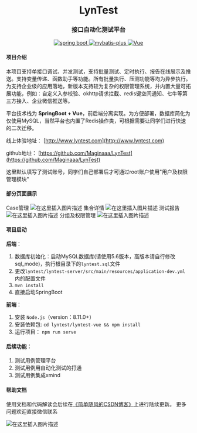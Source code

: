 <h1 align="center">LynTest</h1>
<h3 align="center">接口自动化测试平台</h3>

<p align="center">

  <a href="https://spring.io/" rel="nofollow">
  <img src="https://img.shields.io/badge/spring%20boot-2.2.5.RELEASE-green" alt="spring boot" data-canonical-src="https://img.shields.io/badge/spring%20boot-2.2.5.RELEASE-green" style="max-width:100%;">
  </a>
  
  <a href="https://mybatis.plus/" rel="nofollow">
  <img src="https://img.shields.io/badge/mybatis--plus-3.3.0-yellow" alt="mybatis-plus" data-canonical-src="https://img.shields.io/badge/mybatis--plus-3.3.0-yellow" style="max-width:100%;">
  </a>
  
  <a href="https://cn.vuejs.org/" rel="nofollow">
  <img src="https://img.shields.io/badge/Vue-2.6.0-green" alt="Vue" data-canonical-src="https://img.shields.io/badge/Vue-2.6.0-green" style="max-width:100%;">
  </a>
  
</p>

#### 项目介绍
本项目支持单接口调试、并发测试，支持批量测试、定时执行、报告在线展示及推送。支持变量传递、函数助手等功能。所有批量执行、压测功能等均为异步执行。
为支持企业级的应用落地，新版本支持较为复杂的权限管理系统，并内置大量可拓展功能，例如：自定义入参校验、okhttp请求拦截、redis键空间通知、七牛等第三方接入、企业微信推送等。

平台技术栈为 **SpringBoot + Vue**，前后端分离实现。为方便部署，数据库简化为仅使用MySQL，当然平台也内置了Redis操作类，可根据需要让同学们进行快速的二次迁移。

线上体验地址： [http://www.lyntest.com](http://www.lyntest.com)

github地址： [https://github.com/Maginaaa/LynTest](https://github.com/Maginaaa/LynTest)

这里默认填写了测试账号，同学们自己部署后才可通过root账户使用"用户及权限管理模块"

#### 部分页面展示
Case管理
![在这里插入图片描述](https://img-blog.csdnimg.cn/20201225152100256.png?x-oss-process=image/watermark,type_ZmFuZ3poZW5naGVpdGk,shadow_10,text_aHR0cHM6Ly9ibG9nLmNzZG4ubmV0L2x0MzI2MDMwNDM0,size_16,color_FFFFFF,t_70)
集合详情
![在这里插入图片描述](https://img-blog.csdnimg.cn/20201225152214250.png?x-oss-process=image/watermark,type_ZmFuZ3poZW5naGVpdGk,shadow_10,text_aHR0cHM6Ly9ibG9nLmNzZG4ubmV0L2x0MzI2MDMwNDM0,size_16,color_FFFFFF,t_70)
测试报告
![在这里插入图片描述](https://img-blog.csdnimg.cn/20201225152300442.png?x-oss-process=image/watermark,type_ZmFuZ3poZW5naGVpdGk,shadow_10,text_aHR0cHM6Ly9ibG9nLmNzZG4ubmV0L2x0MzI2MDMwNDM0,size_16,color_FFFFFF,t_70)
分组及权限管理
![在这里插入图片描述](https://img-blog.csdnimg.cn/20201225152530248.png?x-oss-process=image/watermark,type_ZmFuZ3poZW5naGVpdGk,shadow_10,text_aHR0cHM6Ly9ibG9nLmNzZG4ubmV0L2x0MzI2MDMwNDM0,size_16,color_FFFFFF,t_70)
#### 项目启动
**后端**：
1. 数据库初始化：启动MySQL数据库(请使用5.6版本，高版本请自行修改sql_mode)，执行根目录下的`lyntest.sql`文件
2. 更改`lyntest/lyntest-server/src/main/resources/application-dev.yml` 内的配置文件
3. `mvn install`
4. 直接启动SpringBoot

**前端**：
1. 安装 `Node.js`（version：8.11.0+）
2. 安装依赖包: `cd lyntest/lyntest-vue && npm install`  
3. 运行项目： `npm run serve`

#### 后续功能：
1. 测试用例管理平台
2. 测试用例用自动化测试的打通
3. 测试用例集成xmind

#### 帮助文档
使用文档和代码解读会后续在[《简单随风的CSDN博客》](https://jiandansuifeng.blog.csdn.net/)上进行陆续更新。
更多问题欢迎直接微信联系

![在这里插入图片描述](https://img-blog.csdnimg.cn/20201225163715553.png)
